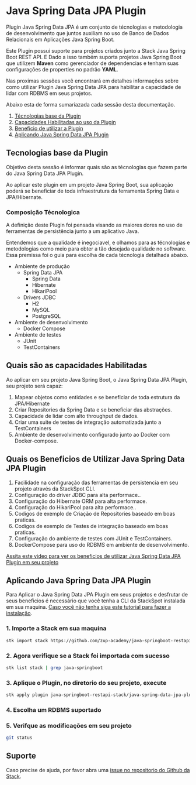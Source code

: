 # **Java Spring Data JPA Plugin**

Plugin Java Spring Data JPA é um conjunto de técnologias e metodologia de desenvolvimento que juntos auxiliam no uso de Banco de Dados Relacionais em Aplicações Java Spring Boot. 

Este Plugin possui suporte para projetos criados junto a Stack Java Spring Boot REST API. E Dado a isso também suporta projetos Java Spring Boot que utilizem **Maven** como gerenciador de dependencias e tenham suas configurações de properties no padrão **YAML**.


Nas proximas sessões você encontrará em detalhes informações sobre como utilizar Plugin Java Spring Data JPA  para habilitar a capacidade de lidar com RDBMS em seus projetos. 

Abaixo esta de forma sumariazada cada sessão desta documentação.

1. [Técnologias base da Plugin](#tecnologias-base-da-plugin)
2. [Capacidades Habilitadas ao uso da Plugin](#quais-são-as-capacidades-habilitadas)
3. [Beneficio de utilizar a Plugin](#quais-os-beneficios-de-utilizar-java-spring-data-jpa-plugin)
4. [Aplicando Java Spring Data JPA Plugin](#aplicando-java-spring-data-jpa-plugin)


## **Tecnologias base da Plugin**
Objetivo desta sessão é informar quais são as técnologias que fazem parte do Java Spring Data JPA Plugin.

Ao aplicar este plugin em um projeto Java Spring Boot, sua aplicação poderá se beneficiar de toda infraestrutura da ferramenta Spring Data e JPA/Hibernate. 


### **Composição Técnologica**

A definição deste Plugin foi pensada visando as maiores dores no uso de ferramentas de persistência junto a um aplicativo Java.

Entendemos que a qualidade é inegociavel, e olhamos para as técnologias e metodologias como meio para obter a tão desejada qualidade no software. Essa premissa foi o guia para escolha de cada técnologia detalhada abaixo.


- Ambiente de produção
    - Spring Data JPA
        - Spring Data
        - Hibernate
        - HikariPool
    - Drivers JDBC
        - H2
        - MySQL
        - PostgreSQL
- Ambiente de desenvolvimento
    - Docker Compose
- Ambiente de testes
    - JUnit
    - TestContainers



## **Quais são as capacidades Habilitadas**

Ao aplicar em seu projeto Java Spring Boot, o Java Spring Data JPA Plugin, seu projeto será capaz:

1. Mapear objetos como entidades e se beneficiar de toda estrutura da JPA/Hibernate
2. Criar Repositories da Spring Data e se beneficiar das abstrações.
3. Capacidade de lidar com alto throughput de dados.
4. Criar uma suite de testes de integração automatizada junto a TestContainers
5. Ambiente de desenvolvimento configurado junto ao Docker com Docker-compose.


## **Quais os Beneficios de Utilizar Java Spring Data JPA Plugin**

1. Facilidade na configuração das ferramentas de persistencia em seu projeto através da StackSpot CLI.
2. Configuração do driver JDBC para alta performace..
3. Configuração do Hibernate ORM para alta performace.
4. Configuração do HikariPool para alta performace..
5. Codigos de exemplo de Criação de Repositories baseado em boas praticas.
6. Codigos de exemplo de Testes de integração baseado em boas praticas.
7. Configuração do ambiente de testes com JUnit e TestContainers.
8. DockerCompose para uso do RDBMS  em ambiente de desenvolvimento.


[Assita este video para ver os beneficios de utilizar Java Spring Data JPA Plugin em seu projeto](https://youtu.be/8u6hdthmgu0)


## **Aplicando Java Spring Data JPA Plugin**

Para Aplicar o Java Spring Data JPA Plugin em  seus projetos e desfrutar de seus beneficios é necessário que você tenha a CLI da StackSpot instalada em sua maquina. [Caso você não tenha siga este tutorial para fazer a instalação](https://docs.stackspot.com/docs/stk-cli/installation/).

### 1. Importe a Stack em sua maquina

```sh
stk import stack https://github.com/zup-academy/java-springboot-restapi-stack
```

### 2. Agora verifique se a Stack foi importada com sucesso

```sh
stk list stack | grep java-springboot
```

### 3. Aplique o Plugin, no diretorio do seu projeto, execute

```sh
stk apply plugin java-springboot-restapi-stack/java-spring-data-jpa-plugin
```   

### 4. Escolha um RDBMS suportado

### 5. Verifque as modificações em seu projeto

```sh
git status
```   



## Suporte

Caso precise de ajuda, por favor abra uma [issue no repositorio do Github da Stack](https://github.com/zup-academy/java-spring-data-jpa-plugin/issues).